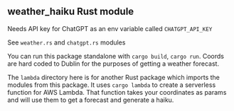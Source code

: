 ## weather_haiku Rust module

Needs API key for ChatGPT as an env variable called `CHATGPT_API_KEY`

See `weather.rs` and `chatgpt.rs` modules

You can run this package standalone with `cargo build`, `cargo run`. Coords are hard coded to Dublin for the purposes of getting a weather forecast.

The `lambda` directory here is for another Rust package which imports the modules from this package. It uses `cargo lambda` to create a serverless function for AWS Lambda. That function takes your coordinates as params and will use them to get a forecast and generate a haiku.
